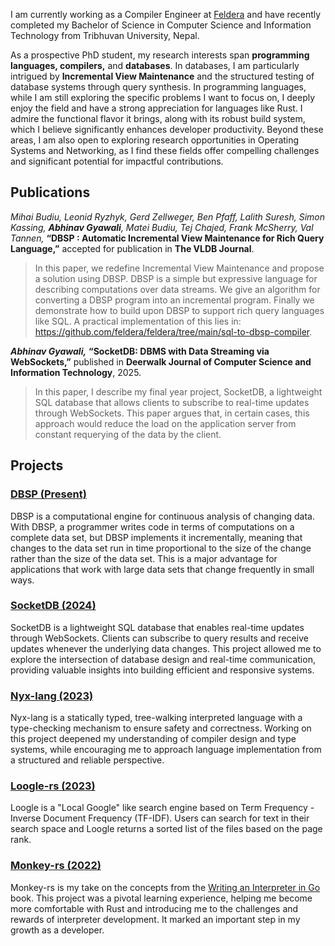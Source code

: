 I am currently working as a Compiler Engineer at [Feldera](https://feldera.com) and have recently completed my Bachelor of Science in Computer Science and Information Technology from Tribhuvan University, Nepal.

As a prospective PhD student, my research interests span **programming languages, compilers,** and **databases**. In databases, I am particularly intrigued by **Incremental View Maintenance** and the structured testing of database systems through query synthesis. In programming languages, while I am still exploring the specific problems I want to focus on, I deeply enjoy the field and have a strong appreciation for languages like Rust. I admire the functional flavor it brings, along with its robust build system, which I believe significantly enhances developer productivity. Beyond these areas, I am also open to exploring research opportunities in Operating Systems and Networking, as I find these fields offer compelling challenges and significant potential for impactful contributions.

## Publications

*Mihai Budiu, Leonid Ryzhyk, Gerd Zellweger, Ben Pfaff, Lalith Suresh, Simon Kassing, **Abhinav Gyawali**, Matei Budiu,
Tej Chajed, Frank McSherry, Val Tannen,* **“DBSP : Automatic Incremental View Maintenance for Rich Query Language,”** accepted for publication in **The VLDB Journal**.
  
> In this paper, we redefine Incremental View Maintenance and propose a solution using DBSP. DBSP is a simple but expressive language for describing computations over data streams. We give an algorithm for converting a DBSP program into an incremental program. Finally we demonstrate how to build upon DBSP to support rich query languages like SQL. A practical implementation of this lies in: <https://github.com/feldera/feldera/tree/main/sql-to-dbsp-compiler>.

***Abhinav Gyawali,*** **“SocketDB: DBMS with Data Streaming via WebSockets,”** published in
**Deerwalk Journal of Computer Science and Information Technology**, 2025.

> In this paper, I describe my final year project, SocketDB, a lightweight SQL database that allows clients to subscribe to real-time updates through WebSockets. This paper argues that, in certain cases, this approach would reduce the load on the application server from constant requerying of the data by the client.


## Projects

### [DBSP (Present)](https://github.com/feldera/feldera/tree/main/crates/dbsp)
DBSP is a computational engine for continuous analysis of changing data. With DBSP, a programmer writes code in terms of
computations on a complete data set, but DBSP implements it incrementally, meaning that changes to the data set run in
time proportional to the size of the change rather than the size of the data set. This is a major advantage for applications that
work with large data sets that change frequently in small ways.

### [SocketDB (2024)](https://github.com/abhizer/socketdb)
SocketDB is a lightweight SQL database that enables real-time updates through WebSockets. Clients can subscribe to query results and receive updates whenever the underlying data changes. This project allowed me to explore the intersection of database design and real-time communication, providing valuable insights into building efficient and responsive systems.  

### [Nyx-lang (2023)](https://github.com/abhizer/nyx-lang)
Nyx-lang is a statically typed, tree-walking interpreted language with a type-checking mechanism to ensure safety and correctness. Working on this project deepened my understanding of compiler design and type systems, while encouraging me to approach language implementation from a structured and reliable perspective.  

### [Loogle-rs (2023)](https://github.com/abhizer/loogle-rs)
Loogle is a "Local Google" like search engine based on Term Frequency - Inverse Document Frequency (TF-IDF). Users can search for text in their search space and Loogle returns a sorted list of the files based on the page rank.

### [Monkey-rs (2022)](https://github.com/abhizer/monkey-rs)
Monkey-rs is my take on the concepts from the [Writing an Interpreter in Go](https://interpreterbook.com/) book. This project was a pivotal learning experience, helping me become more comfortable with Rust and introducing me to the challenges and rewards of interpreter development. It marked an important step in my growth as a developer.  
